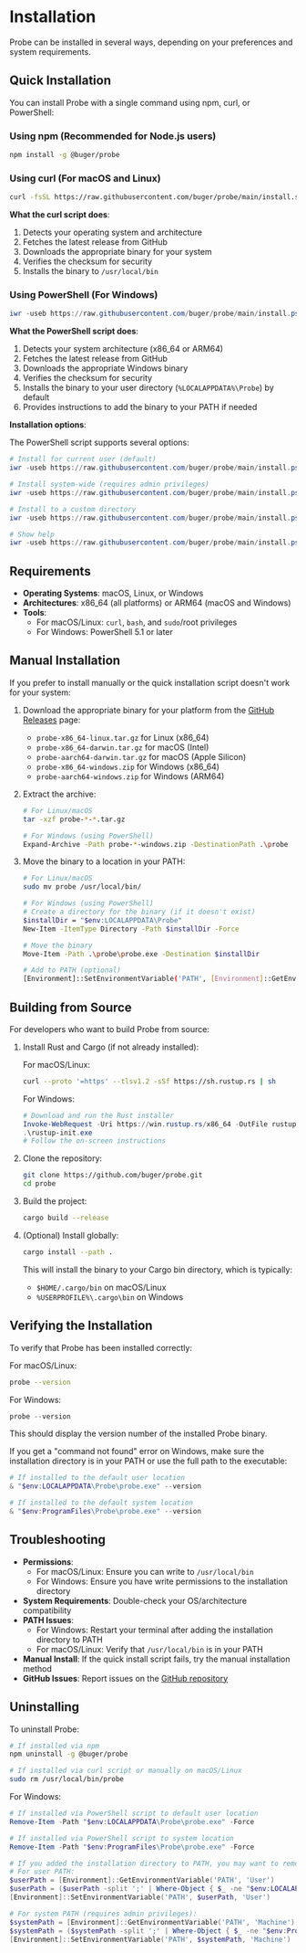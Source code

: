 # Installation

Probe can be installed in several ways, depending on your preferences and system requirements.

## Quick Installation

You can install Probe with a single command using npm, curl, or PowerShell:

### Using npm (Recommended for Node.js users)

```bash
npm install -g @buger/probe
```

### Using curl (For macOS and Linux)

```bash
curl -fsSL https://raw.githubusercontent.com/buger/probe/main/install.sh | bash
```

**What the curl script does**:

1. Detects your operating system and architecture
2. Fetches the latest release from GitHub
3. Downloads the appropriate binary for your system
4. Verifies the checksum for security
5. Installs the binary to `/usr/local/bin`

### Using PowerShell (For Windows)

```powershell
iwr -useb https://raw.githubusercontent.com/buger/probe/main/install.ps1 | iex
```

**What the PowerShell script does**:

1. Detects your system architecture (x86_64 or ARM64)
2. Fetches the latest release from GitHub
3. Downloads the appropriate Windows binary
4. Verifies the checksum for security
5. Installs the binary to your user directory (`%LOCALAPPDATA%\Probe`) by default
6. Provides instructions to add the binary to your PATH if needed

**Installation options**:

The PowerShell script supports several options:

```powershell
# Install for current user (default)
iwr -useb https://raw.githubusercontent.com/buger/probe/main/install.ps1 | iex

# Install system-wide (requires admin privileges)
iwr -useb https://raw.githubusercontent.com/buger/probe/main/install.ps1 | iex -args "--system"

# Install to a custom directory
iwr -useb https://raw.githubusercontent.com/buger/probe/main/install.ps1 | iex -args "--dir", "C:\Tools\Probe"

# Show help
iwr -useb https://raw.githubusercontent.com/buger/probe/main/install.ps1 | iex -args "--help"
```

## Requirements

- **Operating Systems**: macOS, Linux, or Windows
- **Architectures**: x86_64 (all platforms) or ARM64 (macOS and Windows)
- **Tools**:
  - For macOS/Linux: `curl`, `bash`, and `sudo`/root privileges
  - For Windows: PowerShell 5.1 or later

## Manual Installation

If you prefer to install manually or the quick installation script doesn't work for your system:

1. Download the appropriate binary for your platform from the [GitHub Releases](https://github.com/buger/probe/releases) page:
   - `probe-x86_64-linux.tar.gz` for Linux (x86_64)
   - `probe-x86_64-darwin.tar.gz` for macOS (Intel)
   - `probe-aarch64-darwin.tar.gz` for macOS (Apple Silicon)
   - `probe-x86_64-windows.zip` for Windows (x86_64)
   - `probe-aarch64-windows.zip` for Windows (ARM64)

2. Extract the archive:
   ```bash
   # For Linux/macOS
   tar -xzf probe-*-*.tar.gz
   
   # For Windows (using PowerShell)
   Expand-Archive -Path probe-*-windows.zip -DestinationPath .\probe
   ```

3. Move the binary to a location in your PATH:
   ```bash
   # For Linux/macOS
   sudo mv probe /usr/local/bin/
   
   # For Windows (using PowerShell)
   # Create a directory for the binary (if it doesn't exist)
   $installDir = "$env:LOCALAPPDATA\Probe"
   New-Item -ItemType Directory -Path $installDir -Force
   
   # Move the binary
   Move-Item -Path .\probe\probe.exe -Destination $installDir
   
   # Add to PATH (optional)
   [Environment]::SetEnvironmentVariable('PATH', [Environment]::GetEnvironmentVariable('PATH', 'User') + ";$installDir", 'User')
   ```

## Building from Source

For developers who want to build Probe from source:

1. Install Rust and Cargo (if not already installed):
   
   For macOS/Linux:
   ```bash
   curl --proto '=https' --tlsv1.2 -sSf https://sh.rustup.rs | sh
   ```
   
   For Windows:
   ```powershell
   # Download and run the Rust installer
   Invoke-WebRequest -Uri https://win.rustup.rs/x86_64 -OutFile rustup-init.exe
   .\rustup-init.exe
   # Follow the on-screen instructions
   ```

2. Clone the repository:
   ```bash
   git clone https://github.com/buger/probe.git
   cd probe
   ```

3. Build the project:
   ```bash
   cargo build --release
   ```

4. (Optional) Install globally:
   ```bash
   cargo install --path .
   ```
   
   This will install the binary to your Cargo bin directory, which is typically:
   - `$HOME/.cargo/bin` on macOS/Linux
   - `%USERPROFILE%\.cargo\bin` on Windows

## Verifying the Installation

To verify that Probe has been installed correctly:

For macOS/Linux:
```bash
probe --version
```

For Windows:
```powershell
probe --version
```

This should display the version number of the installed Probe binary.

If you get a "command not found" error on Windows, make sure the installation directory is in your PATH or use the full path to the executable:
```powershell
# If installed to the default user location
& "$env:LOCALAPPDATA\Probe\probe.exe" --version

# If installed to the default system location
& "$env:ProgramFiles\Probe\probe.exe" --version
```

## Troubleshooting

- **Permissions**:
  - For macOS/Linux: Ensure you can write to `/usr/local/bin`
  - For Windows: Ensure you have write permissions to the installation directory
- **System Requirements**: Double-check your OS/architecture compatibility
- **PATH Issues**:
  - For Windows: Restart your terminal after adding the installation directory to PATH
  - For macOS/Linux: Verify that `/usr/local/bin` is in your PATH
- **Manual Install**: If the quick install script fails, try the manual installation method
- **GitHub Issues**: Report issues on the [GitHub repository](https://github.com/buger/probe/issues)

## Uninstalling

To uninstall Probe:

```bash
# If installed via npm
npm uninstall -g @buger/probe

# If installed via curl script or manually on macOS/Linux
sudo rm /usr/local/bin/probe
```

For Windows:

```powershell
# If installed via PowerShell script to default user location
Remove-Item -Path "$env:LOCALAPPDATA\Probe\probe.exe" -Force

# If installed via PowerShell script to system location
Remove-Item -Path "$env:ProgramFiles\Probe\probe.exe" -Force

# If you added the installation directory to PATH, you may want to remove it
# For user PATH:
$userPath = [Environment]::GetEnvironmentVariable('PATH', 'User')
$userPath = ($userPath -split ';' | Where-Object { $_ -ne "$env:LOCALAPPDATA\Probe" }) -join ';'
[Environment]::SetEnvironmentVariable('PATH', $userPath, 'User')

# For system PATH (requires admin privileges):
$systemPath = [Environment]::GetEnvironmentVariable('PATH', 'Machine')
$systemPath = ($systemPath -split ';' | Where-Object { $_ -ne "$env:ProgramFiles\Probe" }) -join ';'
[Environment]::SetEnvironmentVariable('PATH', $systemPath, 'Machine')